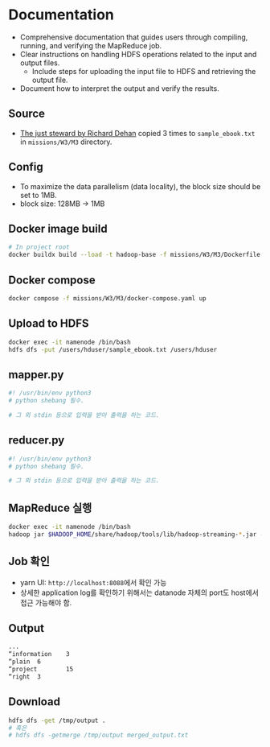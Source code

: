 # Documentation
- Comprehensive documentation that guides users through compiling, running, and verifying the MapReduce job.
- Clear instructions on handling HDFS operations related to the input and output files.
    - Include steps for uploading the input file to HDFS and retrieving the output file.
- Document how to interpret the output and verify the results.

## Source
- [The just steward by Richard Dehan](https://www.gutenberg.org/ebooks/75518) copied 3 times to `sample_ebook.txt` in `missions/W3/M3` directory.

## Config
- To maximize the data parallelism (data locality), the block size should be set to 1MB.
- block size: 128MB -> 1MB

## Docker image build

```bash
# In project root
docker buildx build --load -t hadoop-base -f missions/W3/M3/Dockerfile .
```

## Docker compose

```bash
docker compose -f missions/W3/M3/docker-compose.yaml up
```

## Upload to HDFS

```bash
docker exec -it namenode /bin/bash
hdfs dfs -put /users/hduser/sample_ebook.txt /users/hduser
```

## mapper.py
```python
#! /usr/bin/env python3
# python shebang 필수.

# 그 외 stdin 등으로 입력을 받아 출력을 하는 코드.
```

## reducer.py
```python
#! /usr/bin/env python3
# python shebang 필수.

# 그 외 stdin 등으로 입력을 받아 출력을 하는 코드.
```

## MapReduce 실행

```bash
docker exec -it namenode /bin/bash
hadoop jar $HADOOP_HOME/share/hadoop/tools/lib/hadoop-streaming-*.jar -files mapper.py,reducer.py -mapper "python3 mapper.py" -reducer "python3 reducer.py" -input /users/hduser/sample_ebook.txt -output /tmp/output
```

## Job 확인
- yarn UI: `http://localhost:8088`에서 확인 가능
- 상세한 application log를 확인하기 위해서는 datanode 자체의 port도 host에서 접근 가능해야 함.

## Output
```bash
...
“information    3
“plain  6
“project        15
“right  3
```

## Download
```bash
hdfs dfs -get /tmp/output .
# 혹은
# hdfs dfs -getmerge /tmp/output merged_output.txt
```